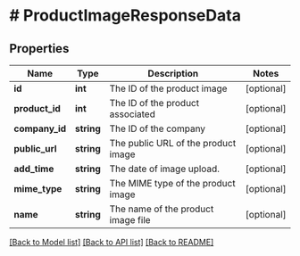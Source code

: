 # # ProductImageResponseData

## Properties

Name | Type | Description | Notes
------------ | ------------- | ------------- | -------------
**id** | **int** | The ID of the product image | [optional]
**product_id** | **int** | The ID of the product associated | [optional]
**company_id** | **string** | The ID of the company | [optional]
**public_url** | **string** | The public URL of the product image | [optional]
**add_time** | **string** | The date of image upload. | [optional]
**mime_type** | **string** | The MIME type of the product image | [optional]
**name** | **string** | The name of the product image file | [optional]

[[Back to Model list]](../README.md#documentation-for-models) [[Back to API list]](../README.md#documentation-for-api-endpoints) [[Back to README]](../README.md)
